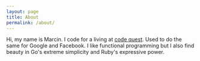 ```yaml
---
layout: page
title: About
permalink: /about/
---
```


Hi, my name is Marcin. I code for a living at [code quest][codequest]. Used to
do the same for Google and Facebook. I like functional programming but I also
find beauty in Go's extreme simplicity and Ruby's expressive power.

[codequest]: http://codequest.com
